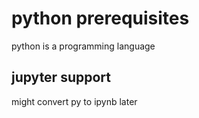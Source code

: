 # python prerequisites

python is a programming language

## jupyter support

might convert py to ipynb later
